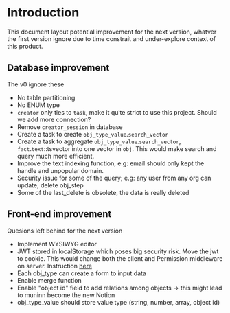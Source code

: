 # Introduction

This document layout potential improvement for the next version, whatver the first version ignore due to time constrait and under-explore context of this product.

## Database improvement

The v0 ignore these

- No table partitioning
- No ENUM type
- `creator` only ties to `task`, make it quite strict to use this project. Should we add more connection?
- Remove `creator_session` in database
- Create a task to create `obj_type_value`.`search_vector`
- Create a task to aggregate `obj_type_value`.`search_vector`, `fact`.`text`::tsvector into one vector in `obj`. This would make search and query much more efficient.
- Improve the text indexing function, e.g: email should only kept the handle and unpopular domain.
- Security issue for some of the query; e.g: any user from any org can update, delete obj_step
- Some of the last_delete is obsolete, the data is really deleted

## Front-end improvement

Quesions left behind for the next version

- Implement WYSIWYG editor
- JWT stored in localStorage which poses big security risk. Move the jwt to cookie. This would change both the client and Permission middleware on server. Instruction [here](https://javascript.plainenglish.io/how-to-secure-jwt-in-a-single-page-application-6a46e69fc393)
- Each obj_type can create a form to input data
- Enable merge function
- Enable "object id" field to add relations among objects -> this might lead to muninn become the new Notion
- obj_type_value should store value type (string, number, array, object id)
